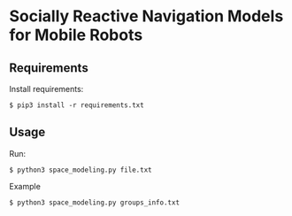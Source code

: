 # Socially Reactive Navigation Models for Mobile Robots
## Requirements
Install requirements:
```
$ pip3 install -r requirements.txt
```
## Usage
Run:
```
$ python3 space_modeling.py file.txt 
```
Example
```
$ python3 space_modeling.py groups_info.txt
```
